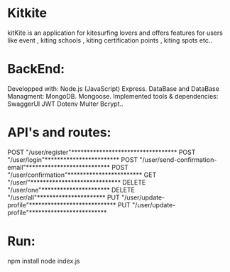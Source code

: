 # Kitkite
kitKite is an application for kitesurfing lovers and offers features for users like event , kiting schools , kiting certification points , kiting spots etc..


# BackEnd:
 Developped with: 
 Node.js (JavaScript)
 Express.
 DataBase and DataBase Managment:
 MongoDB.
 Mongoose.
 Implemented tools & dependencies: 
 SwaggerUI
 JWT
 Dotenv
 Multer
 Bcrypt..
 
 
 # API's and routes:
POST "/user/register"**********************************
POST "/user/login"************************
POST "/user/send-confirmation-email"***************************
POST  "/user/confirmation"************************
GET   "/user/"*****************************
DELETE  "/user/one"**********************
DELETE "/user/all"**********************
PUT "/user/update-profile"****************************
PUT "/user/update-profile"*************************


# Run:
npm install 
node index.js 
